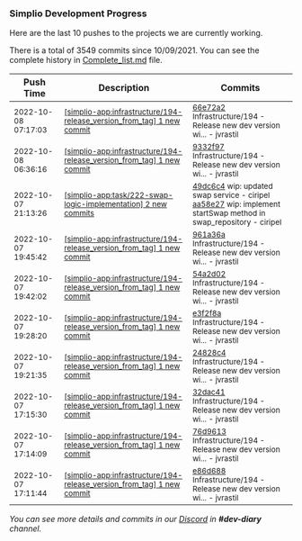 
### Simplio Development Progress

Here are the last 10 pushes to the projects we are currently working.

There is a total of 3549 commits since 10/09/2021. You can see the complete history in
 [Complete_list.md](Complete_list.md) file.

| Push Time | Description | Commits |
| --- | --- | --- |
| <sub>2022-10-08 07:17:03</sub> | <sub>[[simplio-app:infrastructure/194\-release\_version\_from\_tag] 1 new commit](https://github.com/SimplioOfficial/simplio-app/commit/66e72a2df720014df90d5f15b01c53e567bd67c6)</sub> | <sub>[66e72a2](https://github.com/SimplioOfficial/simplio-app/commit/66e72a2df720014df90d5f15b01c53e567bd67c6) Infrastructure/194 - Release new dev version wi... - jvrastil</sub> |
| <sub>2022-10-08 06:36:16</sub> | <sub>[[simplio-app:infrastructure/194\-release\_version\_from\_tag] 1 new commit](https://github.com/SimplioOfficial/simplio-app/commit/9332f9735f4258d1263cf285bd8288cf96e43c73)</sub> | <sub>[9332f97](https://github.com/SimplioOfficial/simplio-app/commit/9332f9735f4258d1263cf285bd8288cf96e43c73) Infrastructure/194 - Release new dev version wi... - jvrastil</sub> |
| <sub>2022-10-07 21:13:26</sub> | <sub>[[simplio-app:task/222\-swap\-logic\-implementation] 2 new commits](https://github.com/SimplioOfficial/simplio-app/compare/a86d9cffe88b...aa58e27a520c)</sub> | <sub>[49dc6c4](https://github.com/SimplioOfficial/simplio-app/commit/49dc6c44c4537a95e9ad1a1e8be5c5b49a63a174) wip: updated swap service - ciripel<br>[aa58e27](https://github.com/SimplioOfficial/simplio-app/commit/aa58e27a520c36cd341cfa9c519fe494efd6b589) wip: implement startSwap method in swap_repository - ciripel</sub> |
| <sub>2022-10-07 19:45:42</sub> | <sub>[[simplio-app:infrastructure/194\-release\_version\_from\_tag] 1 new commit](https://github.com/SimplioOfficial/simplio-app/commit/961a36ae6037fe14af673e866b14bec61c173fe7)</sub> | <sub>[961a36a](https://github.com/SimplioOfficial/simplio-app/commit/961a36ae6037fe14af673e866b14bec61c173fe7) Infrastructure/194 - Release new dev version wi... - jvrastil</sub> |
| <sub>2022-10-07 19:42:02</sub> | <sub>[[simplio-app:infrastructure/194\-release\_version\_from\_tag] 1 new commit](https://github.com/SimplioOfficial/simplio-app/commit/54a2d023d076b19cfcfc59b46fc1cf0eedb22389)</sub> | <sub>[54a2d02](https://github.com/SimplioOfficial/simplio-app/commit/54a2d023d076b19cfcfc59b46fc1cf0eedb22389) Infrastructure/194 - Release new dev version wi... - jvrastil</sub> |
| <sub>2022-10-07 19:28:20</sub> | <sub>[[simplio-app:infrastructure/194\-release\_version\_from\_tag] 1 new commit](https://github.com/SimplioOfficial/simplio-app/commit/e3f2f8a83e46d37de94c493821159f9fc32f3cde)</sub> | <sub>[e3f2f8a](https://github.com/SimplioOfficial/simplio-app/commit/e3f2f8a83e46d37de94c493821159f9fc32f3cde) Infrastructure/194 - Release new dev version wi... - jvrastil</sub> |
| <sub>2022-10-07 19:21:35</sub> | <sub>[[simplio-app:infrastructure/194\-release\_version\_from\_tag] 1 new commit](https://github.com/SimplioOfficial/simplio-app/commit/24828c423ef7ebdaf47dffec59f7a51b99199756)</sub> | <sub>[24828c4](https://github.com/SimplioOfficial/simplio-app/commit/24828c423ef7ebdaf47dffec59f7a51b99199756) Infrastructure/194 - Release new dev version wi... - jvrastil</sub> |
| <sub>2022-10-07 17:15:30</sub> | <sub>[[simplio-app:infrastructure/194\-release\_version\_from\_tag] 1 new commit](https://github.com/SimplioOfficial/simplio-app/commit/32dac41a874a22efc18bf270c2c09f1ec92f643d)</sub> | <sub>[32dac41](https://github.com/SimplioOfficial/simplio-app/commit/32dac41a874a22efc18bf270c2c09f1ec92f643d) Infrastructure/194 - Release new dev version wi... - jvrastil</sub> |
| <sub>2022-10-07 17:14:09</sub> | <sub>[[simplio-app:infrastructure/194\-release\_version\_from\_tag] 1 new commit](https://github.com/SimplioOfficial/simplio-app/commit/76d96135930185114aa17ef65b1b01d1fc5abfe3)</sub> | <sub>[76d9613](https://github.com/SimplioOfficial/simplio-app/commit/76d96135930185114aa17ef65b1b01d1fc5abfe3) Infrastructure/194 - Release new dev version wi... - jvrastil</sub> |
| <sub>2022-10-07 17:11:44</sub> | <sub>[[simplio-app:infrastructure/194\-release\_version\_from\_tag] 1 new commit](https://github.com/SimplioOfficial/simplio-app/commit/e86d688f14364735bbbc876c41fc4d354097e3d4)</sub> | <sub>[e86d688](https://github.com/SimplioOfficial/simplio-app/commit/e86d688f14364735bbbc876c41fc4d354097e3d4) Infrastructure/194 - Release new dev version wi... - jvrastil</sub> |

_You can see more details and commits in our [Discord](https://discord.gg/aKhjuwZmdP) in **#dev-diary** channel._
